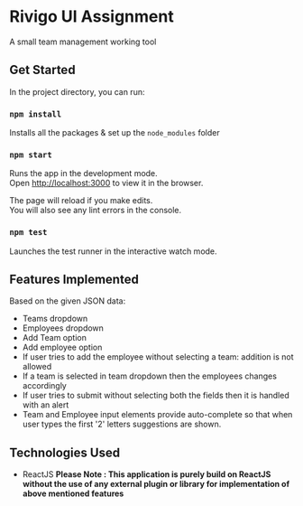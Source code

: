 # Rivigo UI Assignment

A small team management working tool

## Get Started

In the project directory, you can run:

### `npm install`

Installs all the packages & set up the `node_modules` folder

### `npm start`

Runs the app in the development mode.<br>
Open [http://localhost:3000](http://localhost:3000) to view it in the browser.

The page will reload if you make edits.<br>
You will also see any lint errors in the console.

### `npm test`

Launches the test runner in the interactive watch mode.

## Features Implemented
Based on the given JSON data:

- Teams dropdown
- Employees dropdown
- Add Team option
- Add employee option
- If user tries to add the employee without selecting a team: addition is not allowed
- If a team is selected in team dropdown then the employees changes accordingly
- If user tries to submit without selecting both the fields then it is handled with an alert
- Team and Employee input elements provide auto-complete so that when user types the first '2' letters suggestions are shown.

## Technologies Used

- ReactJS
**Please Note : This application is purely build on ReactJS without the use of any external plugin or library for implementation of above mentioned features**
